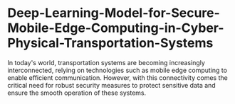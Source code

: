 # Deep-Learning-Model-for-Secure-Mobile-Edge-Computing-in-Cyber-Physical-Transportation-Systems
In today's world, transportation systems are becoming increasingly interconnected, relying on technologies such as mobile edge computing to enable efficient communication. However, with this connectivity comes the critical need for robust security measures to protect sensitive data and ensure the smooth operation of these systems.
